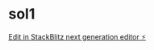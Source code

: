 # sol1

[Edit in StackBlitz next generation editor ⚡️](https://stackblitz.com/~/github.com/shok8899/sol1)
